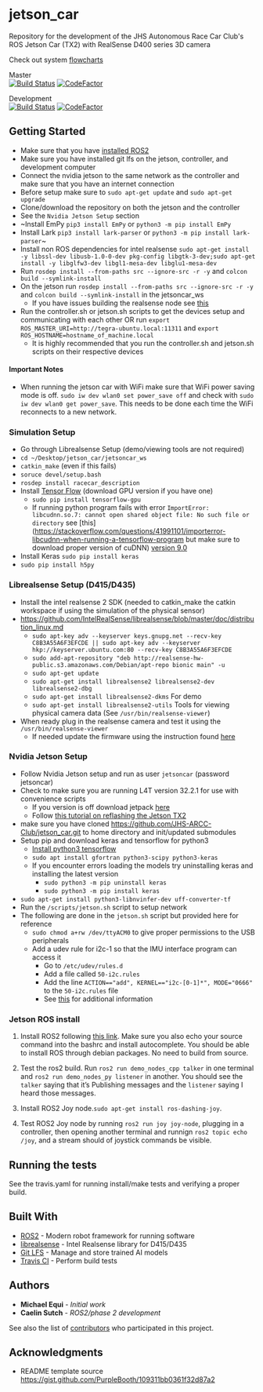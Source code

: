 # jetson_car
Repository for the development of the JHS Autonomous Race Car Club's ROS  Jetson Car (TX2) with RealSense D400 series 3D camera

Check out system [flowcharts](https://drive.google.com/open?id=1oScZmCizjCHx7lIW-BQ1HAR4U3CumyJK)

Master   
[![Build Status](https://travis-ci.com/ARCC-RACE/jetson_car.svg?branch=master)](https://travis-ci.com/ARCC-RACE/jetson_car)
[![CodeFactor](https://www.codefactor.io/repository/github/ARCC-RACE/jetson_car/badge/master)](https://www.codefactor.io/repository/github/jhs-arcc-club/jetson_car/overview/master)

Development   
[![Build Status](https://travis-ci.com/ARCC-RACE/jetson_car.svg?branch=development)](https://travis-ci.com/ARCC-RACE/jetson_car)
[![CodeFactor](https://www.codefactor.io/repository/github/arcc-race/jetson_car/badge/development)](https://www.codefactor.io/repository/github/arcc-race/jetson_car/overview/development)

## Getting Started
- Make sure that you have [installed ROS2](https://index.ros.org/doc/ros2/Installation/Dashing/)
- Make sure you have installed git lfs on the jetson, controller, and development computer
- Connect the nvidia jetson to the same network as the controller and make sure that you have an internet connection
- Before setup make sure to `sudo apt-get update` and `sudo apt-get upgrade`
- Clone/download the repository on both the jetson and the controller
- See the `Nvidia Jetson Setup` section
- ~Install EmPy `pip3 install EmPy` or `python3 -m pip install EmPy`
- Install Lark `pip3 install lark-parser` or `python3 -m pip install lark-parser`~
- Install non ROS dependencies for intel realsense `sudo apt-get install -y libssl-dev libusb-1.0-0-dev pkg-config libgtk-3-dev;sudo apt-get install -y libglfw3-dev libgl1-mesa-dev libglu1-mesa-dev`
- Run `rosdep install --from-paths src --ignore-src -r -y` and `colcon build --symlink-install`
- On the jetson run `rosdep install --from-paths src --ignore-src -r -y` and `colcon build --symlink-install` in the jetsoncar_ws
   - If you have issues building the realsense node see [this](https://github.com/intel/ros2_intel_realsense/issues/93)
- Run the controller.sh or jetson.sh scripts to get the devices setup and communicating with each other OR run `export ROS_MASTER_URI=http://tegra-ubuntu.local:11311` and `export ROS_HOSTNAME=hostname_of_machine.local`
   - It is highly recommended that you run the controller.sh and jetson.sh scripts on their respective devices

#### Important Notes
- When running the jetson car with WiFi make sure that WiFi power saving mode is off. `sudo iw dev wlan0 set power_save off` and check with `sudo iw dev wlan0 get power_save`. This needs to be done each time the WiFi reconnects to a new network.

### Simulation Setup
- Go through Librealsense Setup (demo/viewing tools are not required)
- `cd ~/Desktop/jetson_car/jetsoncar_ws`
- `catkin_make` (even if this fails)
- `soruce devel/setup.bash`
- `rosdep install racecar_description`
- Install [Tensor Flow](https://www.tensorflow.org/install/) (download GPU version if you have one)
     - `sudo pip install tensorflow-gpu`
     - If running python program fails with error `ImportError: libcudnn.so.7: cannot open shared object file: No such file or directory` see [this](https://stackoverflow.com/questions/41991101/importerror-libcudnn-when-running-a-tensorflow-program but make sure to download proper version of cuDNN) [version 9.0](https://developer.nvidia.com/rdp/cudnn-download)
- Install Keras `sudo pip install keras`
- `sudo pip install h5py`

### Librealsense Setup (D415/D435)
- Install the intel realsense 2 SDK (needed to catkin_make the catkin workspace if using the simulation of the physical sensor)
- https://github.com/IntelRealSense/librealsense/blob/master/doc/distribution_linux.md
   - `sudo apt-key adv --keyserver keys.gnupg.net --recv-key C8B3A55A6F3EFCDE || sudo apt-key adv --keyserver hkp://keyserver.ubuntu.com:80 --recv-key C8B3A55A6F3EFCDE`
   - `sudo add-apt-repository "deb http://realsense-hw-public.s3.amazonaws.com/Debian/apt-repo bionic main" -u`
   - `sudo apt-get update`
   - `sudo apt-get install librealsense2 librealsense2-dev librealsense2-dbg`
   - `sudo apt-get install librealsense2-dkms`  For demo
   - `sudo apt-get install librealsense2-utils` Tools for viewing physical camera data (See `/usr/bin/realsense-viewer`)
- When ready plug in the realsense camera and test it using the `/usr/bin/realsense-viewer`
   - If needed update the firmware using the instruction found [here](https://www.intel.com/content/dam/support/us/en/documents/emerging-technologies/intel-realsense-technology/Linux-RealSense-D400-DFU-Guide.pdf)


### Nvidia Jetson Setup
- Follow Nvidia Jetson setup and run as user `jetsoncar` (password jetsoncar)
- Check to make sure you are running L4T version 32.2.1 for use with convenience scripts
   - If you version is off download jetpack [here](https://developer.nvidia.com/embedded/downloads#?search=jetpack%203.3)
   - Follow [this tutorial on reflashing the Jetson TX2](https://www.youtube.com/watch?v=D7lkth34rgM)
- make sure you have cloned https://github.com/JHS-ARCC-Club/jetson_car.git to home directory and init/updated submodules
- Setup pip and download keras and tensorflow for python3
   - [Install python3 tensorflow](https://docs.nvidia.com/deeplearning/frameworks/install-tf-jetson-platform/index.html)
   - `sudo apt install gfortran python3-scipy python3-keras`
   - If you encounter errors loading the models try uninstalling keras and installing the latest version
      - `sudo python3 -m pip uninstall keras`
      - `sudo python3 -m pip install keras`
- `sudo apt-get install python3-libnvinfer-dev uff-converter-tf`
- Run the `/scripts/jetson.sh` script to setup network
- The following are done in the `jetson.sh` script but provided here for reference
   - `sudo chmod a+rw /dev/ttyACM0` to give proper permissions to the USB peripherals
   - Add a udev rule for i2c-1 so that the IMU interface program can access it
      - Go to `/etc/udev/rules.d`
      - Add a file called `50-i2c.rules`
      - Add the line `ACTION=="add", KERNEL=="i2c-[0-1]*", MODE="0666"` to the `50-i2c.rules` file
      - See [this](https://forum.up-community.org/discussion/2141/tutorial-gpio-i2c-spi-access-without-root-permissions) for additional information

### Jetson ROS install

1. Install ROS2 following [this link](https://index.ros.org/doc/ros2/Installation/Dashing/Linux-Install-Debians/). Make sure you also echo your source command into the bashrc and install autocomplete. You should be able to install ROS through debian packages. No need to build from source.

2. Test the ros2 build. Run `ros2 run demo_nodes_cpp talker` in one terminal and `ros2 run demo_nodes_py listener` in another. You should see the `talker` saying that it’s Publishing messages and the `listener` saying I heard those messages. 

3. Install ROS2 Joy node.`sudo apt-get install ros-dashing-joy`.

4. Test ROS2 Joy node by running `ros2 run joy joy-node`, plugging in a controller, then opening another terminal and runnign `ros2 topic echo /joy`, and a stream should of joystick commands be visible.

## Running the tests

See the travis.yaml for running install/make tests and verifying a proper build.

## Built With

* [ROS2](https://index.ros.org/doc/ros2/) - Modern robot framework for running software
* [librealsense](https://github.com/IntelRealSense/librealsense) - Intel Realsense library for D415/D435
* [Git LFS](https://git-lfs.github.com/) - Manage and store trained AI models
* [Travis CI](https://travis-ci.org/) - Perform build tests

## Authors

* **Michael Equi** - *Initial work*
* **Caelin Sutch** - *ROS2/phase 2 development*

See also the list of [contributors](https://github.com/JHS-ARCC-Club/jetson_car/graphs/contributors) who participated in this project.

## Acknowledgments

* README template source https://gist.github.com/PurpleBooth/109311bb0361f32d87a2
